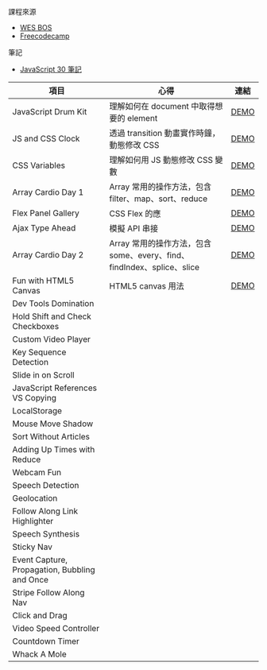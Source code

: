 課程來源

-   [WES BOS](https://courses.wesbos.com/account/access/5efef522055a68151fb7e680)
-   [Freecodecamp](https://www.freecodecamp.org/news/javascript-projects-for-beginners/)

筆記

-   [JavaScript 30 筆記](https://code-surfing.coderbridge.io/series/475b9b6babe4472eb4b9fb4f123f167e)

| 項目                                          | 心得                                                                   | 連結                                                                 |
| --------------------------------------------- | ---------------------------------------------------------------------- | -------------------------------------------------------------------- |
| JavaScript Drum Kit                           | 理解如何在 document 中取得想要的 element                               | [DEMO](https://wayne201299.github.io/vanillaJS/01_DrumKit/)          |
| JS and CSS Clock                              | 透過 transition 動畫實作時鐘，動態修改 CSS                             | [DEMO](https://wayne201299.github.io/vanillaJS/02_Clock/)            |
| CSS Variables                                 | 理解如何用 JS 動態修改 CSS 變數                                        | [DEMO](https://wayne201299.github.io/vanillaJS/03_CSSVariables/)     |
| Array Cardio Day 1                            | Array 常用的操作方法，包含 filter、map、sort、reduce                   | [DEMO](https://wayne201299.github.io/vanillaJS/04_ArrayCardio01/)    |
| Flex Panel Gallery                            | CSS Flex 的應                                                          | [DEMO](https://wayne201299.github.io/vanillaJS/05_FlexPanelGallery/) |
| Ajax Type Ahead                               | 模擬 API 串接                                                          | [DEMO](https://wayne201299.github.io/vanillaJS/06_TypeAhead/)        |
| Array Cardio Day 2                            | Array 常用的操作方法，包含 some、every、find、findIndex、splice、slice | [DEMO](https://wayne201299.github.io/vanillaJS/07_ArrayCardio02/)    |
| Fun with HTML5 Canvas                         | HTML5 canvas 用法                                                      | [DEMO](https://wayne201299.github.io/vanillaJS/08_HTML5Canvas/)      |
| Dev Tools Domination                          |                                                                        |                                                                      |
| Hold Shift and Check Checkboxes               |                                                                        |                                                                      |
| Custom Video Player                           |                                                                        |                                                                      |
| Key Sequence Detection                        |                                                                        |                                                                      |
| Slide in on Scroll                            |                                                                        |                                                                      |
| JavaScript References VS Copying              |                                                                        |                                                                      |
| LocalStorage                                  |                                                                        |                                                                      |
| Mouse Move Shadow                             |                                                                        |                                                                      |
| Sort Without Articles                         |                                                                        |                                                                      |
| Adding Up Times with Reduce                   |                                                                        |                                                                      |
| Webcam Fun                                    |                                                                        |                                                                      |
| Speech Detection                              |                                                                        |                                                                      |
| Geolocation                                   |                                                                        |                                                                      |
| Follow Along Link Highlighter                 |                                                                        |                                                                      |
| Speech Synthesis                              |                                                                        |                                                                      |
| Sticky Nav                                    |                                                                        |                                                                      |
| Event Capture, Propagation, Bubbling and Once |                                                                        |                                                                      |
| Stripe Follow Along Nav                       |                                                                        |                                                                      |
| Click and Drag                                |                                                                        |                                                                      |
| Video Speed Controller                        |                                                                        |                                                                      |
| Countdown Timer                               |                                                                        |                                                                      |
| Whack A Mole                                  |                                                                        |                                                                      |
